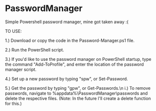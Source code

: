 # PasswordManager
Simple Powershell password manager, mine got taken away :(

TO USE:

1.) Download or copy the code in the Password-Manager.ps1 file.

2.) Run the PowerShell script.

3.) If you'd like to use the password manager on PowerShell startup, type the command "Add-ToProfile", and enter the location of the password manager script.

4.) Set up a new password by typing "spw", or Set-Password.

5.) Get the password by typing "gpw", or Get-Passwords.\n
    i.) To remove passwords, navigate to %appdata%\PasswordManager\passwords and delete the respective files. (Note: In the future I'll create a delete function for this.)
